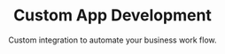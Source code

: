 ---
sort_key: 3
layout: "sku"
id: custom-app-development-project
title: "Custom App Development"
heading: "Custom App Development"
subtitle: "Custom integration to automate your business work flow."
category: "Digital Transformation"
category_description: "Modernise businesses with next-gen tech."
features:
 - feature: "Have existing software or web apps containing data and want to sync with another web service? We can help with that by leveraging the existing solution, or, if existing API's don't allow for integration, by building a new solution that deeply integrates."
price: "120"
unit: "project"
---